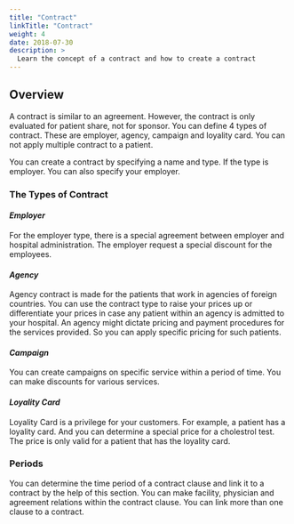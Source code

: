 ```yaml
---
title: "Contract"
linkTitle: "Contract"
weight: 4
date: 2018-07-30
description: >
  Learn the concept of a contract and how to create a contract
---
```


## **Overview**

A contract  is similar to an agreement. However, the contract is only evaluated for patient share, not for sponsor. You can define 4 types of contract. These are employer, agency, campaign and loyality card. You can not apply multiple contract to a patient.

You can create a contract by specifying a name and type. If the type is employer. You can also specify your employer.

### **The Types of Contract**

#### *Employer*

For the employer type, there is a special agreement between employer and hospital administration. The employer request a special discount for the employees.

#### *Agency*

Agency contract is made for the patients that work in agencies of foreign countries. You can use the contract type to raise your prices up or differentiate your prices in case any patient within an agency is admitted to your hospital. An agency might dictate pricing and payment procedures for the services provided. So you can apply specific pricing for such patients.

#### *Campaign*

You can create campaigns on specific service within a period of time. You can make discounts for various services.

#### *Loyality Card*

Loyality Card is a privilege for your customers. For example, a patient has a loyality card. And you can determine a special price for a cholestrol test. The price is only valid for a patient that has the loyality card.

### **Periods**

You can determine the time period of a contract clause and link it to a contract by the help of this section. You can make facility, physician and agreement relations within the contract clause. You can link more than one clause to a contract.






